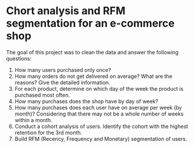 # Chort analysis and RFM segmentation for an e-commerce shop
The goal of this project was to clean the data and answer the following questions:
1. How many users purchased only once?
2. How many orders do not get delivered on average? What are the reasons? Give the detailed information.
3. For each product, determine on which day of the week the product is purchased most often.
4. How many purchases does the shop have by day of week?
5. How many purchases does each user have on average per week (by month)? Considering that there may not be a whole number of weeks within a month.
6. Conduct a cohort analysis of users. Identify the cohort with the highest retention for the 3rd month.
7. Build RFM (Recency, Frequency and Monetary) segmentation of users.

